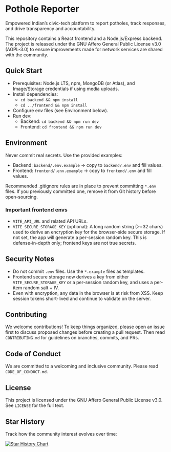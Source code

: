 # Pothole Reporter

Empowered Indian’s civic-tech platform to report potholes, track responses, and drive transparency and accountability.

This repository contains a React frontend and a Node.js/Express backend. The project is released under the GNU Affero General Public License v3.0 (AGPL-3.0) to ensure improvements made for network services are shared with the community.

## Quick Start

- Prerequisites: Node.js LTS, npm, MongoDB (or Atlas), and Image/Storage credentials if using media uploads.
- Install dependencies:
  - `cd backend && npm install`
  - `cd ../frontend && npm install`
- Configure env files (see Environment below).
- Run dev:
  - Backend: `cd backend && npm run dev`
  - Frontend: `cd frontend && npm run dev`

## Environment

Never commit real secrets. Use the provided examples:

- Backend: `backend/.env.example` → copy to `backend/.env` and fill values.
- Frontend: `frontend/.env.example` → copy to `frontend/.env` and fill values.

Recommended .gitignore rules are in place to prevent committing `*.env` files. If you previously committed one, remove it from Git history before open-sourcing.

### Important frontend envs

- `VITE_API_URL` and related API URLs.
- `VITE_SECURE_STORAGE_KEY` (optional): A long random string (>=32 chars) used to derive an encryption key for the browser-side secure storage. If not set, the app will generate a per-session random key. This is defense-in-depth only; frontend keys are not true secrets.

## Security Notes

- Do not commit `.env` files. Use the `*.example` files as templates.
- Frontend secure storage now derives a key from either `VITE_SECURE_STORAGE_KEY` or a per-session random key, and uses a per-item random salt + IV.
- Even with encryption, any data in the browser is at risk from XSS. Keep session tokens short-lived and continue to validate on the server.

## Contributing

We welcome contributions! To keep things organized, please open an issue first to discuss proposed changes before creating a pull request. Then read `CONTRIBUTING.md` for guidelines on branches, commits, and PRs.

## Code of Conduct

We are committed to a welcoming and inclusive community. Please read `CODE_OF_CONDUCT.md`.

## License

This project is licensed under the GNU Affero General Public License v3.0. See `LICENSE` for the full text.

## Star History

Track how the community interest evolves over time:

[![Star History Chart](https://api.star-history.com/svg?repos=Empowered-Indian/indian-potholes&type=Date)](https://star-history.com/#Empowered-Indian/indian-potholes&Date)
